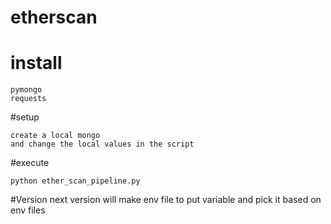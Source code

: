 # etherscan

# install 
    pymongo
    requests

#setup  

    create a local mongo 
    and change the local values in the script 

#execute 

    python ether_scan_pipeline.py

#Version
    next version will make env file to put variable and pick it based on env files